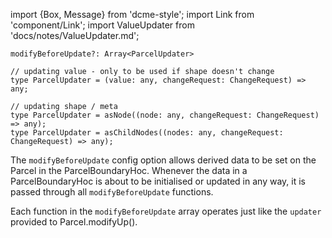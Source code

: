 import {Box, Message} from 'dcme-style';
import Link from 'component/Link';
import ValueUpdater from 'docs/notes/ValueUpdater.md';

```flow
modifyBeforeUpdate?: Array<ParcelUpdater>

// updating value - only to be used if shape doesn't change
type ParcelUpdater = (value: any, changeRequest: ChangeRequest) => any;

// updating shape / meta
type ParcelUpdater = asNode((node: any, changeRequest: ChangeRequest) => any);
type ParcelUpdater = asChildNodes((nodes: any, changeRequest: ChangeRequest) => any);
```

The `modifyBeforeUpdate` config option allows derived data to be set on the Parcel in the ParcelBoundaryHoc.
Whenever the data in a ParcelBoundaryHoc is about to be initialised or updated in any way, it is passed through all `modifyBeforeUpdate` functions.

Each function in the `modifyBeforeUpdate` array operates just like the `updater` provided to <Link to="/api/Parcel#modifyUp">Parcel.modifyUp()</Link>.

<ValueUpdater />
